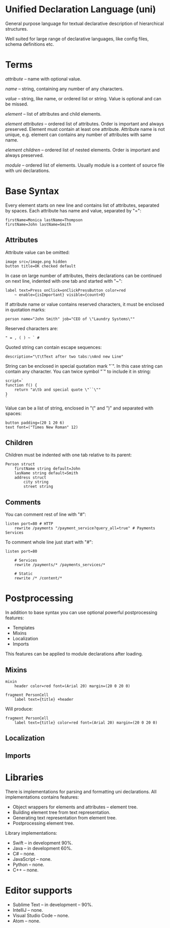 # Unified Declaration Language (uni)

General purpose language for textual declarative description of hierarchical structures.

Well suited for large range of declarative languages, like config files, schema definitions etc.

# Terms

*attribute* – name with optional value.

*name* – string, containing any number of any characters.

*value* – string, like name, or ordered list or string. Value is optional and can be missed.

*element* – list of attributes and child elements.

*element attributes* – ordered list of attributes. Order is important and always preserved. Element must contain at least one attribute. Attribute name is not unique, e.g. element can contains any number of attributes with same name.

*element children* – ordered list of nested elements. Order is important and always preserved.

*module* – ordered list of elements. Usually module is a content of source file with uni declarations.

# Base Syntax

Every element starts on new line and contains list of attributes, separated by spaces. Each attribute has name and value, separated by "=":

	firstName=Monica lastName=Thompson
	firstName=John lastName=Smith

## Attributes

Attribute value can be omitted:	

	image src=/image.png hidden
	button title=OK checked default

In case on large number of attributes, theirs declarations can be continued on next line, indented with one tab and started with "~":

	label text=Press onClick=onClickPressButton color=red
		~ enable={isImportant} visible={count>0}

If attribute name or value contains reserved characters, it must be enclosed in quotation marks:

	person name="John Smith" job="CEO of \"Laundry Systems\""

Reserved characters are:

	" = , ( ) ~ ` #

Quoted string can contain escape sequences:

	description="\t\tText after two tabs:\nAnd new Line"

String can be enclosed in special quotation mark "\`". In this case string can contain any character. You can twice symbol "\`" to include it in string:

	script=`
	function f() {
		return "a\tb and special quote \"``\""
	}
	`

Value can be a list of string, enclosed in "(" and ")" and separated with spaces:

	button padding=(20 1 20 6)
	text font=("Times New Roman" 12)

## Children

Children must be indented with one tab relative to its parent:

	Person struct
		firstName string default=John
		lasName string default=Smith
		address struct
			city string
			street string

## Comments

You can comment rest of line with "#":

	listen port=80 # HTTP
		rewrite /payments "/payment_service?query_all=true" # Payments Services

To comment whole line just start with "#":

	listen port=80

		# Services
		rewrite /payments/* /payments_services/*

		# Static
		rewrite /* /content/*

# Postprocessing

In addition to base syntax you can use optional powerful postprocessing features:
* Templates
* Mixins
* Localization
* Imports

This features can be applied to module declarations after loading.

## Mixins

	mixin
		header color=red font=(Arial 20) margin=(20 0 20 0)

	fragment PersonCell
		label text={title} +header

Will produce:

	fragment PersonCell
		label text={title} color=red font=(Arial 20) margin=(20 0 20 0)

## Localization

## Imports

# Libraries

There is implementations for parsing and formatting uni declarations. All implementations contains features:
* Object wrappers for elements and attributes – element tree.
* Building element tree from text representation.
* Generating text representation from element tree.
* Postprocessing element tree.

Library implementations:
* Swift – in development 90%.
* Java – in development 60%.
* C# – none.
* JavaScript – none.
* Python – none.
* C++ – none.

# Editor supports

* Sublime Text – in development – 90%.
* IntelliJ – none.
* Visual Studio Code – none.
* Atom – none.

